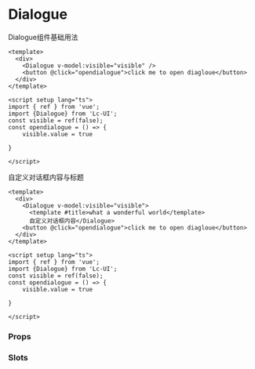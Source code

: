# Dialogue

Dialogue组件基础用法

```vue
<template>
  <div>
    <Dialogue v-model:visible="visible" />
    <button @click="opendialogue">click me to open diagloue</button>
  </div>
</template>

<script setup lang="ts">
import { ref } from 'vue';
import {Dialogue} from 'Lc-UI';
const visible = ref(false);
const opendialogue = () => {
    visible.value = true
    
}

</script>
```
自定义对话框内容与标题
```vue
<template>
  <div>
    <Dialogue v-model:visible="visible">
      <template #title>what a wonderful world</template>
      自定义对话框内容</Dialogue>
    <button @click="opendialogue">click me to open diagloue</button>
  </div>
</template>

<script setup lang="ts">
import { ref } from 'vue';
import {Dialogue} from 'Lc-UI';
const visible = ref(false);
const opendialogue = () => {
    visible.value = true
    
}

</script>
```
### Props

<API id="Dialogue" type="props"></API>

### Slots

<API id="Dialogue" type="slots"></API>